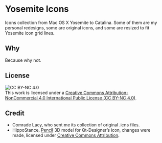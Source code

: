 # Yosemite Icons

Icons collection from Mac OS X Yosemite to Catalina. Some of them are my personal redesigns, some are original icons, and some are resized to fit Yosemite icon grid lines.

## Why

Because why not.

## License

![CC BY-NC 4.0](https://i.creativecommons.org/l/by-nc/4.0/88x31.png)  
This work is licensed under a [Creative Commons Attribution-NonCommercial 4.0 International Public License (CC BY-NC 4.0)](https://creativecommons.org/licenses/by-nc/4.0/).

## Credit

- Comrade Lacy, who sent me its collection of original .icns files.
- HippoStance, [Pencil](https://skfb.ly/6SUAn) 3D model for Qt-Designer’s icon, changes were made, licensed under [Creative Commons Attribution](http://creativecommons.org/licenses/by/4.0/).

